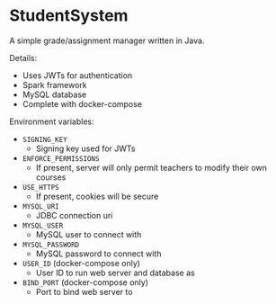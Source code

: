 # StudentSystem

A simple grade/assignment manager written in Java.

Details:
 - Uses JWTs for authentication
 - Spark framework
 - MySQL database
 - Complete with docker-compose
 
Environment variables:
 - `SIGNING_KEY`
    - Signing key used for JWTs
 - `ENFORCE_PERMISSIONS`
    - If present, server will only permit teachers to modify their own courses
 - `USE_HTTPS`
    - If present, cookies will be secure
 - `MYSQL_URI`
    - JDBC connection uri
 - `MYSQL_USER`
    - MySQL user to connect with
 - `MYSQL_PASSWORD`
    - MySQL password to connect with
 - `USER_ID` (docker-compose only)
    - User ID to run web server and database as
 - `BIND_PORT` (docker-compose only)
    - Port to bind web server to
